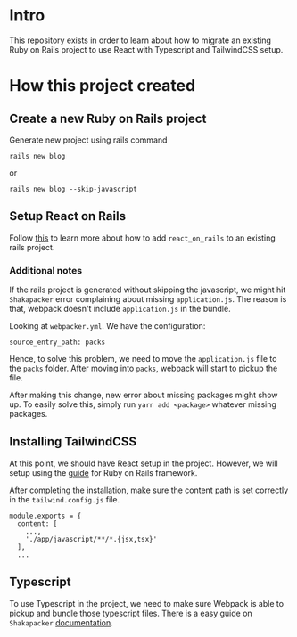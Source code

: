 # Intro
This repository exists in order to learn about how to migrate an existing Ruby on Rails project to use React with Typescript and TailwindCSS setup.

# How this project created
## Create a new Ruby on Rails project
Generate new project using rails command
```
rails new blog
```
or
```
rails new blog --skip-javascript
```

## Setup React on Rails
Follow [this](https://www.shakacode.com/react-on-rails/docs/guides/installation-into-an-existing-rails-app/) to learn more about how to add `react_on_rails` to an existing rails project.

### Additional notes
If the rails project is generated without skipping the javascript, we might  hit `Shakapacker` error complaining about missing `application.js`. The reason is that, webpack doesn't include `application.js` in the bundle.

Looking at `webpacker.yml`. We have the configuration:
```
source_entry_path: packs
```

Hence, to solve this problem, we need to move the `application.js` file to the `packs` folder. After moving into `packs`, webpack will start to pickup the file.

After making this change, new error about missing packages might show up. To easily solve this, simply run `yarn add <package>` whatever missing packages.

## Installing TailwindCSS
At this point, we should have React setup in the project. However, we will setup using the [guide](https://tailwindcss.com/docs/guides/ruby-on-rails) for Ruby on Rails framework.

After completing the installation, make sure the content path is set correctly in the `tailwind.config.js` file.

```
module.exports = {
  content: [
    ...,
    './app/javascript/**/*.{jsx,tsx}'
  ],
  ...
```

## Typescript
To use Typescript in the project, we need to make sure Webpack is able to pickup and bundle those typescript files. There is a easy guide on `Shakapacker` [documentation](https://github.com/shakacode/shakapacker#typescript).

